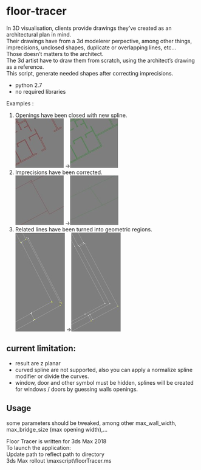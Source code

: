 # floor-tracer

In 3D visualisation, clients provide drawings they’ve created as an architectural plan in mind.\
Their drawings have from a 3d modelerer perpective, among other things, imprecisions, unclosed shapes, duplicate or overlapping lines, etc...\
Those doesn’t matters to the architect.\
The 3d artist have to draw them from scratch, using the architect’s drawing as a reference.\
This script, generate needed shapes after correcting imprecisions.
- python 2.7
- no required libraries

Examples :
1. Openings have been closed with new spline.\
	![](/assets/e11.jpg)
	&#8594;![](/assets/e12.jpg)
2. Imprecisions have been corrected.\
	![](/assets/e21.jpg)
	&#8594;![](/assets/e22.jpg)
3. Related lines have been turned into geometric regions.\
	![](/assets/e31.jpg)
	&#8594;![](/assets/e32.jpg)

## current limitation:
- result are z planar
- curved spline are not supported,
  also you can apply a normalize spline modifier or divide the curves.
- window, door and other symbol must be hidden,
  splines will be created for windows / doors by guessing walls openings.


## Usage
some parameters should be tweaked, among other max_wall_width, max_bridge_size (max opening width),...

Floor Tracer is written for 3ds Max 2018\
To launch the application:\
Update path to reflect path to directory \
3ds Max rollout \maxscript\floorTracer.ms 

